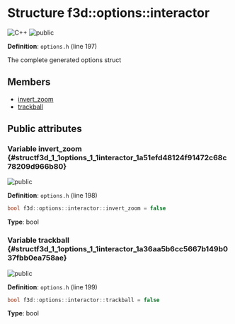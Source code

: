 # Structure f3d::options::interactor

![][C++]
![][public]

**Definition**: `options.h` (line 197)



The complete generated options struct

## Members

* [invert\_zoom](structf3d_1_1options_1_1interactor.md#structf3d_1_1options_1_1interactor_1a51efd48124f91472c68c78209d966b80)
* [trackball](structf3d_1_1options_1_1interactor.md#structf3d_1_1options_1_1interactor_1a36aa5b6cc5667b149b037fbb0ea758ae)

## Public attributes

### Variable invert\_zoom {#structf3d_1_1options_1_1interactor_1a51efd48124f91472c68c78209d966b80}

![][public]

**Definition**: `options.h` (line 198)


```cpp
bool f3d::options::interactor::invert_zoom = false
```








**Type**: bool



### Variable trackball {#structf3d_1_1options_1_1interactor_1a36aa5b6cc5667b149b037fbb0ea758ae}

![][public]

**Definition**: `options.h` (line 199)


```cpp
bool f3d::options::interactor::trackball = false
```








**Type**: bool



[public]: https://img.shields.io/badge/-public-brightgreen (public)
[C++]: https://img.shields.io/badge/language-C%2B%2B-blue (C++)
[protected]: https://img.shields.io/badge/-protected-yellow (protected)
[const]: https://img.shields.io/badge/-const-lightblue (const)
[static]: https://img.shields.io/badge/-static-lightgrey (static)